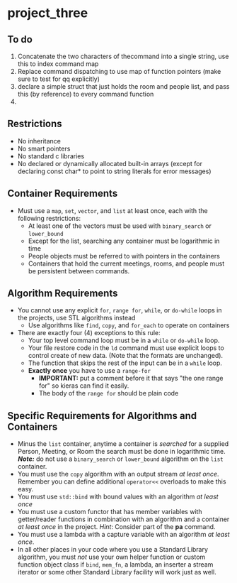 project_three
=============

To do
-----
1. Concatenate the two characters of thecommand into a single string, use this to index command map
2. Replace command dispatching to use map of function pointers (make sure to test for qq explicitly)
3. declare a simple struct that just holds the room and people list, and pass this (by reference) to every command function
4. 

Restrictions
------------
- No inheritance
- No smart pointers
- No standard c libraries
- No declared or dynamically allocated built-in arrays (except for declaring const char* to point to string literals for error messages)

Container Requirements
----------------------
- Must use a `map`, `set`, `vector`, and `list` at least once, each with the following restrictions:
	- At least one of the vectors must be used with `binary_search` or `lower_bound`
	- Except for the list, searching any container must be logarithmic in time
	- People objects must be referred to with pointers in the containers
	- Containers that hold the current meetings, rooms, and people must be persistent between commands.

Algorithm Requirements
----------------------
- You cannot use any explicit `for`, `range for`, `while`, or `do-while` loops in the projects, use STL algorithms instead
	- Use algorithms like `find`, `copy`, and `for_each` to operate on containers
- There are exactly four (4) exceptions to this rule:
	- Your top level command loop must be in a `while` or `do-while` loop.
	- Your file restore code in the `ld` command must use explicit loops to control create of new data. (Note that the formats are unchanged).
	- The function that skips the rest of the input can be in a `while` loop.
	- **Exactly once** you have to use a `range-for`
		- **IMPORTANT:** put a comment before it that says "the one range for" so kieras can find it easily.
		- The body of the `range for` should be plain code

Specific Requirements for Algorithms and Containers
---------------------------------------------------
- Minus the `list` container, anytime a container is *searched* for a supplied Person, Meeting, or Room the search must be done in logarithmic time. ***Note:*** do not use a `binary_search` or `lower_bound` algorithm on the `list` container.
- You must use the `copy` algorithm with an output stream *at least once*. Remember you can define additional `operator<<` overloads to make this easy.
- You must use `std::bind` with bound values with an algorithm *at least once*
- You must use a custom functor that has member variables with getter/reader functions in combination with an algorithm and a container *at least once* in the project. *Hint*: Consider part of the **pa** command.
- You must use a lambda with a capture variable with an algorithm *at least once*.
- In all other places in your code where you use a Standard Library algorithm, you must *not* use your own helper function or custom function object class if `bind`, `mem_fn`, a lambda, an inserter a stream iterator or some other Standard Library facility will work just as well.